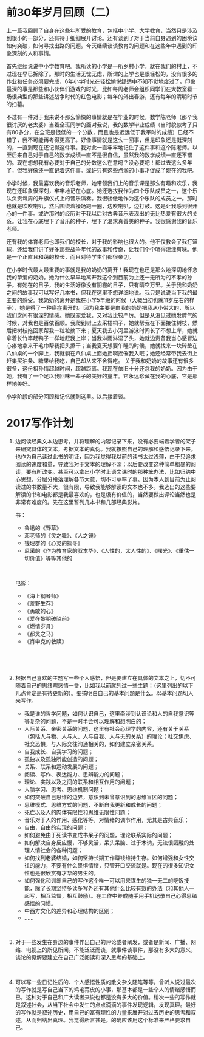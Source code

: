 # 前30年岁月回顾（二）

上一篇我回顾了自身在这些年所受的教育，包括中小学、大学教育，当然只是涉及到很小的一部分，还有待于细细展开讨论。还有谈到了对于当前自身遇到的困境该如何突破，如何寻找出路的问题。今天继续谈谈教育的问题和在这些年中遇到的印象深刻的人和事情。

首先继续说说中小学教育吧。我所读的小学是一所乡村小学，就在我们的村上，不过现在早已拆除了。那时的生活无忧无虑，所谓的上学也是很轻松的，没有很多的作业和任务必须要完成，6年小学时光在轻松愉悦舒适中不知不觉地度过了。印象最深的事是那些和小伙伴们游戏的时光，比如每周老师会组织同学们在大教室看一场很典型的那些讲述战争时代的红色电影；每年的外出春游，还有每年的清明时节的扫墓。

不过有一件对于我来说不那么愉快的事情就是在毕业的时候，数学陈老师（那个我很讨厌的老太婆）当着全班同学的面对我说，我的数学毕业成绩（当时貌似考了只有80多分，在全班是很低的一个分数，而且也是远远低于我平时的成绩）已经不错了，我不可能再考得更高了。好像事情就是这么一回事，但是印象还是挺深刻的，一直到现在还记得这件事。我对此一直牢牢地记住了这件事和这个陈老师。以至后来自己对于自己的数学成绩一直不是很自信，虽然我的数学成绩一直还不错的。现在想想我有必要对于自己的分数这么在意吗？没必要吧！都过去这么多年了，但我好像还一直记着这件事。或许只有这些点滴的小事才促成了现在的我吧。

小学时候，我最喜欢我的音乐老师，她带领我们上的音乐课是那么有趣和欢乐，我现在还印象很深刻，牢牢地记在心底。她还选拔我作为四个乐队成员之一，这个乐队负责每周的升旗仪式上的音乐演奏。我很骄傲地作为这个乐队的成员之一。那时也就是吹吹喇叭，然后围绕着操场跑一圈，边吹喇叭，边打鼓。这是让我感到很开心的一件事。或许那时的经历对于我以后对古典音乐表现出的无比热爱有很大的关系。让我在心底埋下了音乐的种子，埋下了渴求真善美的种子。我很感谢我的音乐老师。

还有我的体育老师也即我们的校长，对于我的影响也很大的。他不仅教会了我打篮球，还给我们讲了好多那些战争年代的故事和传奇，让我们个个听得津津有味。他是一个正直且和蔼的校长，而且对待学生们都很亲切。

在小学时代最大最重要的事就是我的奶奶的离开！我现在也还是那么地深切地怀念我的挚爱的奶奶。她为什么早早地离开我这个到目前为止还一无所为的不孝的孙子。有她在的日子，我的生活好像没有阴霾的日子，只有晴空万里。关于我和奶奶之间的故事我可以写好几本书，但我在这里不想详细地说。我只是说说当下我的最主要的感受。我奶奶的离开是我在小学5年级的时候（大概当初也就11岁左右的样子），她是得了一种癌症离开的。因为我主要是由我的奶奶把我从小带大的，所以我们之间有很深的情感。她既宠爱我，又对我比较严厉。但是从没见过她发脾气的时候，对我也是百依百顺。我爬到树上去采梧桐子，她就帮我在下面接住树枝，然后把树枝拖回家帮我一粒粒摘下来；夏天我去小河里游泳时间长了不想上岸，她就拿着长竹竿赶鸭子一样地赶我上岸；当我淋雨淋湿了头，她就边责备我当心感冒边心疼地拿来干毛巾帮我把头擦干；当我夏天想要午睡的时候，她就找来一块砖垫在八仙桌的一个脚上，我就躺在八仙桌上面她摇啊摇催我入眠；她还经常带我去街上赶集买油条、糖果给我吃，自己却从来不舍得吃。  关于我和奶奶的故事还有很多很多，这份祖孙情超越时间，超越距离。我现在依旧十分还念我的奶奶。因为由于她，我有了一个足以我回味一辈子的美好的童年。它永远珍藏在我的心底，它是那样地美好。

小学阶段的部分回顾和记忆就到这里。以后接着谈。







# 2017写作计划

1. 边阅读经典文本边思考，并将理解的内容记录下来，没有必要端着学者的架子来研究具体的文本，考据文本的真伪。我就按照自己的理解和感悟记录下来。也作为自己读过此书的明证，因为我觉得我以前的读书太过浅薄，由于只追求阅读的速度和量，导致我对于文本的理解不深；以后要改变这种简单粗暴的阅读，要有所改变。甚至可以拿出小学时上语文课时的那种笨办法，比如归纳中心思想，分层分段落理解各节大意，切不可草率了事。因为本人到目前为止阅读过的书数量不大，很有限，导致我能够解读的文本也不多。我选出的这些要解读的书和电影都是我最喜欢的，也是极有价值的，当然要做出评论当然也是非常有难度的。先在这里暂列几本书和几部经典影片。

   书：

   * 鲁迅的《野草》
   * 邓老师的《灵之舞》、《人之镜》
   * 钱理群的《心灵的探寻》
   * 尼采的《作为教育家的叔本华》、《人性的，太人性的》、《曙光》、《重估一切价值》等等其他的

   ​

   电影：

   * 《海上钢琴师》
   * 《荒野生存》
   * 《勇敢的心》
   * 《爱在黎明破晓前》
   * 《燃情岁月》
   * 《都灵之马》
   * 《肖申克的救赎》

   ​

   ​

2. 根据自己喜欢的主题写一些个人感悟，但是要建立在具体的文本之上，切不可随着自己的思绪瞎感悟一番，比如我以前就列过一些主题：（这里列出的以下几点肯定是有待更新的）。要搞明白自己的基本问题是什么。以基本问题切入来写作。

   * 我是谁的哲学问题，如何认识自己，这里牵涉到认识论和人的自我意识等等复杂的问题，不是一时半会可以理解和想明白的；
   * 人际关系、亲密关系的问题，这里有社会心理学的内容，还有关于关系（包括人与物、人与人、人与自我、人与无的关系）的理论；社交焦虑、社交恐惧，与人际交往沟通相关的，如何建立亲密关系。
   * 自我成长、自我学习的问题；
   * 孤独以及孤独所能创造的问题；
   * 关系、联系和运动发展的问题；
   * 阅读、写作、表达能力、思辨能力的问题；
   * 理论、实践以及之间的联系和相互作用的问题；
   * 人脑学习、思考、思维机制问题；
   * 如何突破自己思维的边界，意识到未曾意识到的思维盲区的问题；
   * 思维模式、思维方式的问题，不断自我更新和成长的问题；
   * 死亡以及人的肉体有限性和思维无限性问题；
   * 音乐对于人的作用、感化等等，对情绪的调节作用，尤其是古典音乐；
   * 自由，自由的实现的问题；
   * 如何避免由于死读书变成书呆子的问题，理论联系实际的问题；
   * 如何解决自身反应慢，不够灵活，呆头呆脑、过于木讷，无法很圆融的处理人情社会的各种问题；
   * 如何找到老婆结婚，如何坚持长期工作赚钱维持生存。如何增强和女性交往的能力，不要有什么畏惧情绪，只管开口交流就是。现在的很多知识女性也是很欣赏有才华的男生的。
   * 如何强化和训练自己的写作这个唯一可以用来谋生的独一无二的吃饭技能，除了长期坚持多读多写外还有其他什么比较有效的办法（和其他人一起写，相互监督，相互鼓励）。在工作中养成随手用手机记录自己心得思绪感悟的习惯。
   * 中西方文化的差异和心理结构的区别；
   * ......

   ​

3. 对于一些发生在身边的事件作出自己的评论或者阐发，或者是新闻、广播、网络、电视上的所见所闻。不能泛泛而谈，就事件谈事件，那没有多大的意义，谈论的见解要建立在自己广泛阅读和深入思考的基础上。

   ​

4. 可以写一些日记性质的、个人感悟性质的散文杂文随笔等等。曾听人说过最次的写作就是写自己当下的鸡毛蒜皮的小事，那基本都是一些个人的情绪感悟而已，这种对于自己和广大读者来说也都是没有多大的价值。稍次一些的写作就是叙述社会，从当下社会中发生的点点滴滴的事件发现逻辑，发现真理。最好的写作就是叙述历史，用自己的富有理性的力量来展开对过去历史的思考和叙述，从而归纳出真理。我觉得所言甚是。的确应该用这个标准来严格要求自己。











